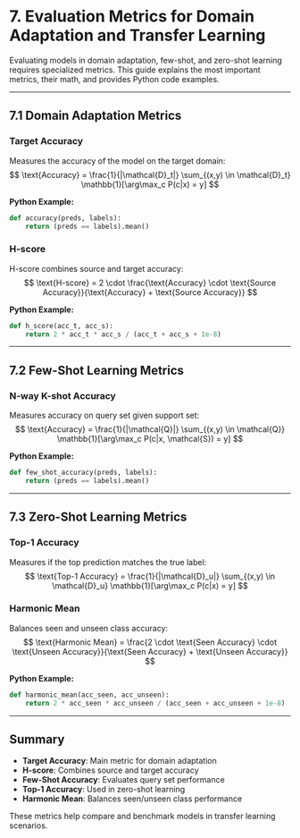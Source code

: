 # 7. Evaluation Metrics for Domain Adaptation and Transfer Learning

Evaluating models in domain adaptation, few-shot, and zero-shot learning requires specialized metrics. This guide explains the most important metrics, their math, and provides Python code examples.

---

## 7.1 Domain Adaptation Metrics

### Target Accuracy
Measures the accuracy of the model on the target domain:
$$
\text{Accuracy} = \frac{1}{|\mathcal{D}_t|} \sum_{(x,y) \in \mathcal{D}_t} \mathbb{1}[\arg\max_c P(c|x) = y]
$$

**Python Example:**
```python
def accuracy(preds, labels):
    return (preds == labels).mean()
```

### H-score
H-score combines source and target accuracy:
$$
\text{H-score} = 2 \cdot \frac{\text{Accuracy} \cdot \text{Source Accuracy}}{\text{Accuracy} + \text{Source Accuracy}}
$$

**Python Example:**
```python
def h_score(acc_t, acc_s):
    return 2 * acc_t * acc_s / (acc_t + acc_s + 1e-8)
```

---

## 7.2 Few-Shot Learning Metrics

### N-way K-shot Accuracy
Measures accuracy on query set given support set:
$$
\text{Accuracy} = \frac{1}{|\mathcal{Q}|} \sum_{(x,y) \in \mathcal{Q}} \mathbb{1}[\arg\max_c P(c|x, \mathcal{S}) = y]
$$

**Python Example:**
```python
def few_shot_accuracy(preds, labels):
    return (preds == labels).mean()
```

---

## 7.3 Zero-Shot Learning Metrics

### Top-1 Accuracy
Measures if the top prediction matches the true label:
$$
\text{Top-1 Accuracy} = \frac{1}{|\mathcal{D}_u|} \sum_{(x,y) \in \mathcal{D}_u} \mathbb{1}[\arg\max_c P(c|x) = y]
$$

### Harmonic Mean
Balances seen and unseen class accuracy:
$$
\text{Harmonic Mean} = \frac{2 \cdot \text{Seen Accuracy} \cdot \text{Unseen Accuracy}}{\text{Seen Accuracy} + \text{Unseen Accuracy}}
$$

**Python Example:**
```python
def harmonic_mean(acc_seen, acc_unseen):
    return 2 * acc_seen * acc_unseen / (acc_seen + acc_unseen + 1e-8)
```

---

## Summary
- **Target Accuracy**: Main metric for domain adaptation
- **H-score**: Combines source and target accuracy
- **Few-Shot Accuracy**: Evaluates query set performance
- **Top-1 Accuracy**: Used in zero-shot learning
- **Harmonic Mean**: Balances seen/unseen class performance

These metrics help compare and benchmark models in transfer learning scenarios. 